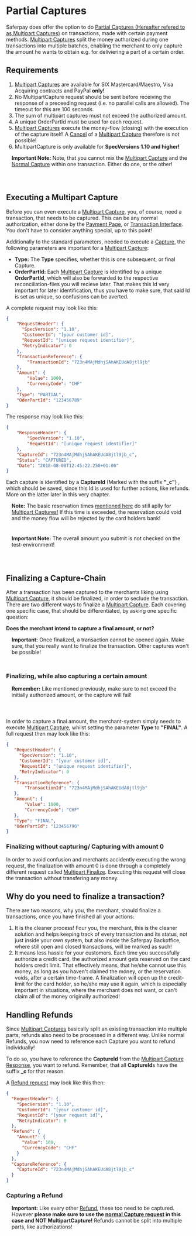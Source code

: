 # Partial Captures

Saferpay does offer the option to do [Partial Captures (Hereafter refered to as Multipart Captures)](https://saferpay.github.io/jsonapi/#Payment_v1_Transaction_MultipartCapture) on transactions, made with certain payment methods. [Multipart Captures](https://saferpay.github.io/jsonapi/#Payment_v1_Transaction_MultipartCapture) split the money authorized during one transactions into multiple batches, enabling the merchant to only capture the amount he wants to obtain e.g. for deliviering a part of a certain order.

## <a name="pc-req"></a> Requirements

1. [Multipart Captures](https://saferpay.github.io/jsonapi/#Payment_v1_Transaction_MultipartCapture) are available for SIX Mastercard/Maestro, Visa Acquiring contracts and PayPal <strong>only!</strong>
2. No MultipartCapture request should be sent before receiving the response of a preceeding request (i.e. no parallel calls are allowed). The timeout for this are 100 seconds.
3. The sum of multipart captures must not exceed the authorized amount.
4. A unique OrderPartId must be used for each request.
5. [Multipart Captures](https://saferpay.github.io/jsonapi/#Payment_v1_Transaction_MultipartCapture) execute the money-flow (closing) with the execution of the capture itself! A [Cancel](https://saferpay.github.io/jsonapi/#Payment_v1_Transaction_Cancel) of a [Multipart Capture](https://saferpay.github.io/jsonapi/#Payment_v1_Transaction_MultipartCapture) therefore is not possible!
6. MultipartCapture is only available for **SpecVersions 1.10 and higher!**

<div class="warning" style="min-height: 75px;">
  <span class="glyphicon glyphicon-exclamation-sign" style="color: rgb(240, 169, 43);font-size: 55px;float: left;height: 75px;margin-right: 15px;margin-top: 0px;"></span>
    <p><strong>Important Note:</strong> Note, that you cannot mix the <a href="https://saferpay.github.io/jsonapi/#Payment_v1_Transaction_MultipartCapture">Multipart Capture</a> and the <a href="https://saferpay.github.io/jsonapi/#Payment_v1_Transaction_Capture">Normal Capture</a> within one transaction. Either do one, or the other!</p>
</div>

## <a name="pc-exec"></a> Executing a Multipart Capture

Before you can even execute a [Multipart Capture](https://saferpay.github.io/jsonapi/#Payment_v1_Transaction_MultipartCapture), you, of course, need a transaction, that needs to be captured. This can be any normal authorization, either done by the [Payment Page](https://saferpay.github.io/jsonapi/#ChapterPaymentPage), or [Transaction Interface](https://saferpay.github.io/jsonapi/#ChapterTransaction). You don't have to consider anything special, up to this point!

Additionally to the standard parameters, needed to execute a [Capture](https://saferpay.github.io/jsonapi/#Payment_v1_Transaction_Capture), the following parameters are important for a [Multipart Capture](https://saferpay.github.io/jsonapi/#Payment_v1_Transaction_MultipartCapture):

- **Type:** The **Type** specifies, whether this is one subsequent, or final Capture.
- **OrderPartId:** Each [Multipart Capture](https://saferpay.github.io/jsonapi/#Payment_v1_Transaction_MultipartCapture) is identified by a unique **OrderPartId**, which will also be forwarded to the respective reconciliation-files you will recieve later. That makes this Id very important for later identification, thus you have to make sure, that said Id is set as unique, so confusions can be averted.

A complete request may look like this:

```json 
{
    "RequestHeader": {
      "SpecVersion": "1.10",
      "CustomerId": "[your customer id]",
      "RequestId": "[unique request identifier]",
      "RetryIndicator": 0
    },
    "TransactionReference": {
        "TransactionId": "723n4MAjMdhjSAhAKEUdA8jtl9jb"
    },
    "Amount": {
        "Value": 1000,
        "CurrencyCode": "CHF"
    },
    "Type": "PARTIAL",
    "OderPartId": "123456789"
}
```

The response may look like this:


```json 
{
    "ResponseHeader": {
        "SpecVersion": "1.10",
        "RequestId": "[unique request identifier]"
    },
    "CaptureId": "723n4MAjMdhjSAhAKEUdA8jtl9jb_c",
    "Status": "CAPTURED",
    "Date": "2018-08-08T12:45:22.258+01:00"
}
```

Each capture is identified by a **CaptureId** (Marked with the suffix **"\_c"**) , which should be saved, since this Id is used for further actions, like refunds. More on the latter later in this very chapter.

<div class="info" style="min-height: 75px;">
  <span class="glyphicon glyphicon-info-sign" style="color: rgb(110, 199, 215);font-size: 55px;height: 75px;float: left;margin-right: 15px;margin-top: 0px;"></span>
 <p><strong>Note:</strong> The basic reservation times <a href="https://saferpay.github.io/sndbx/#reservation">mentioned here</a> do still aplly for <a href="https://saferpay.github.io/jsonapi/#Payment_v1_Transaction_MultipartCapture">Multipart Captures!</a> If this time is exceeded, the reservation could void and the money flow will be rejected by the card holders bank!</p>
</div>

<div class="info" style="min-height: 75px;">
  <span class="glyphicon glyphicon-info-sign" style="color: rgb(110, 199, 215);font-size: 55px;height: 75px;float: left;margin-right: 15px;margin-top: 0px;"></span>
 <p><strong>Important Note:</strong> The overall amount you submit is not checked on the test-environment!</p>
</div>

## <a name="pc-final"></a> Finalizing a Capture-Chain

After a transaction has been captured to the merchants liking using [Multipart Capture](https://saferpay.github.io/jsonapi/#Payment_v1_Transaction_MultipartCapture), it should be finalized, in order to seclude the transaction.
There are two different ways to finalize a [Multipart Capture](https://saferpay.github.io/jsonapi/#Payment_v1_Transaction_MultipartCapture). Each covering one specific case, that should be differentiated, by asking one specific question:

**Does the merchant intend to capture a final amount, or not?**

<div class="warning" style="min-height: 75px;">
  <span class="glyphicon glyphicon-exclamation-sign" style="color: rgb(240, 169, 43);font-size: 55px;float: left;height: 75px;margin-right: 15px;margin-top: 0px;"></span>
  <p><strong>Important:</strong> Once finalized, a transaction cannot be opened again. Make sure, that you really want to finalize the transaction. Other captures won't be possible!</p>
</div>

### Finalizing, while also capturing a certain amount
<div class="warning" style="min-height: 75px;">
  <span class="glyphicon glyphicon-exclamation-sign" style="color: rgb(240, 169, 43);font-size: 55px;float: left;height: 75px;margin-right: 15px;margin-top: 0px;"></span>
  <p><strong>Remember:</strong> Like mentioned previously, make sure to not exceed the initially authorized amount, or the capture will fail!</p>
</div>

In order to capture a final amount, the merchant-system simply needs to execute [Multipart Capture](https://saferpay.github.io/jsonapi/#Payment_v1_Transaction_MultipartCapture), whilst setting the parameter **Type** to **"FINAL"**. A full request then may look like this:

 ```json 
{
    "RequestHeader": {
      "SpecVersion": "1.10",
      "CustomerId": "[your customer id]",
      "RequestId": "[unique request identifier]",
      "RetryIndicator": 0
    },
    "TransactionReference": {
        "TransactionId": "723n4MAjMdhjSAhAKEUdA8jtl9jb"
    },
    "Amount": {
        "Value": 1000,
        "CurrencyCode": "CHF"
    },
    "Type": "FINAL",
    "OderPartId": "123456790"
}
```

### Finalizing without capturing/ Capturing with amount 0

In order to avoid confusion and merchants accidently executing the wrong request, the finalization with amount 0 is done through a completely different request called [Multipart Finalize](https://saferpay.github.io/jsonapi/#Payment_v1_Transaction_MultipartFinalize). Executing this request will close the transaction without transfering any money.

## <a name="pc-final-why"></a> Why do you need to finalize a transaction?

There are two reasons, why you, the merchant, should finalize a transactions, once you have finished all your actions:

1. It is the cleaner process! Four you, the merchant, this is the cleaner solution and helps keeping track of every transaction and its status, not just inside your own system, but also inside the Saferpay Backoffice, where still open and closed transactions, will be marked as such!
2. It means less hassle for your customers. Each time you successfully authorize a credit card, the authorized amount gets reserved on the card holders credit limit. That effectively means, that he/she cannot use this money, as long as you haven't claimed the money, or the reservation voids, after a certain time-frame. A finalization will open up the credit-limit for the card holder, so he/she may use it again, which is especially important in situations, where the merchant does not want, or can't claim all of the money originally authorized!

## <a name="pc-refund"></a> Handling Refunds

Since [Multipart Captures](https://saferpay.github.io/jsonapi/#Payment_v1_Transaction_MultipartCapture) basically split an existing transaction into multiple parts, refunds also need to be processed in a different way.
Unlike normal Refunds, you now need to reference each Capture you want to refund individually!

To do so, you have to reference the **CaptureId** from the [Multipart Capture Response](https://saferpay.github.io/jsonapi/#Payment_v1_Transaction_MultipartCapture), you want to refund. Remember, that all **CaptureId**s have the suffix **\_c** for that reason. 

A [Refund request](https://saferpay.github.io/jsonapi/#Payment_v1_Transaction_Refund) may look like this then:

```JSON
{
  "RequestHeader": {
    "SpecVersion": "1.10",
    "CustomerId": "[your customer id]",
    "RequestId": "[your request id]",
    "RetryIndicator": 0
  },
  "Refund": {
    "Amount": {
      "Value": 100,
      "CurrencyCode": "CHF"
    }
  },
  "CaptureReference": {
    "CaptureId": "723n4MAjMdhjSAhAKEUdA8jtl9jb_c"
  }
}
```

### Capturing a Refund

<div class="warning" style="min-height: 75px;">
  <span class="glyphicon glyphicon-exclamation-sign" style="color: rgb(240, 169, 43);font-size: 55px;float: left;height: 75px;margin-right: 15px;margin-top: 0px;"></span>
  <p><strong>Important:</strong> Like every other <a href="https://saferpay.github.io/jsonapi/#Payment_v1_Transaction_Refund">Refund</a>, these too need to be captured.
However <strong>please make sure to use the <a href="https://saferpay.github.io/jsonapi/#Payment_v1_Transaction_Capture">normal Capture request</a> in this case and NOT MultipartCapture!</strong> Refunds cannot be split into multiple parts, like authorizations!</p>
</div>
